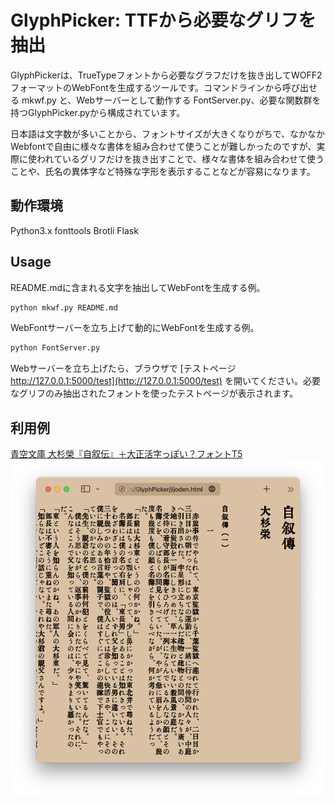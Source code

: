 GlyphPicker: TTFから必要なグリフを抽出
===

GlyphPickerは、TrueTypeフォントから必要なグラフだけを抜き出してWOFF2フォーマットのWebFontを生成するツールです。コマンドラインから呼び出せる mkwf.py と、Webサーバーとして動作する FontServer.py、必要な関数群を持つGlyphPicker.pyから構成されています。

日本語は文字数が多いことから、フォントサイズが大きくなりがちで、なかなかWebfontで自由に様々な書体を組み合わせて使うことが難しかったのですが、実際に使われているグリフだけを抜き出すことで、様々な書体を組み合わせて使うことや、氏名の異体字など特殊な字形を表示することなどが容易になります。

動作環境
---

Python3.x fonttools Brotli Flask

Usage
---

README.mdに含まれる文字を抽出してWebFontを生成する例。

``` bash
python mkwf.py README.md
```

WebFontサーバーを立ち上げて動的にWebFontを生成する例。

``` bash
python FontServer.py
```

Webサーバーを立ち上げたら、ブラウザで [テストページ http://127.0.0.1:5000/test](http://127.0.0.1:5000/test) を開いてください。必要なグリフのみ抽出されたフォントを使ったテストページが表示されます。

利用例
---
[青空文庫 大杉榮『自叙伝』＋大正活字っぽい？フォントT5](jijoden.html)
![Safariで大正活字っぽい？フォントT5を使って縦書き表示した『自叙伝』](jijoden.png)
